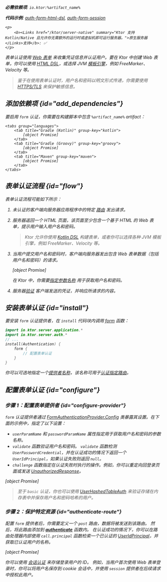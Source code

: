 [//]: # (title: Ktor 服务器中的表单认证)

<show-structure for="chapter" depth="2"/>

<var name="artifact_name" value="ktor-server-auth"/>

<tldr>
<p>
<b>必需依赖项</b>: <code>io.ktor:%artifact_name%</code>
</p>
<p>
<b>代码示例</b>:
<a href="https://github.com/ktorio/ktor-documentation/tree/%ktor_version%/codeSnippets/snippets/auth-form-html-dsl">auth-form-html-dsl</a>,
<a href="https://github.com/ktorio/ktor-documentation/tree/%ktor_version%/codeSnippets/snippets/auth-form-session">auth-form-session</a>
</p>

    <p>
        <b><Links href="/ktor/server-native" summary="Ktor 支持 Kotlin/Native 且允许你无需额外的运行时或虚拟机即可运行服务器。">原生服务器</Links>支持</b>: ✅
    </p>
    
</tldr>

表单认证使用 [Web 表单](https://developer.mozilla.org/en-US/docs/Learn/Forms) 来收集凭证信息并认证用户。要在 Ktor 中创建 Web 表单，你可以使用 [HTML DSL](server-html-dsl.md#html_response)，或选择 JVM [模板引擎](server-templating.md)，例如 FreeMarker、Velocity 等。

> 鉴于在使用表单认证时，用户名和密码以明文形式传递，你需要使用 [HTTPS/TLS](server-ssl.md) 来保护敏感信息。

## 添加依赖项 {id="add_dependencies"}
要启用 `form` 认证，你需要在构建脚本中包含 `%artifact_name%` artifact：

    <tabs group="languages">
        <tab title="Gradle (Kotlin)" group-key="kotlin">
            [object Promise]
        </tab>
        <tab title="Gradle (Groovy)" group-key="groovy">
            [object Promise]
        </tab>
        <tab title="Maven" group-key="maven">
            [object Promise]
        </tab>
    </tabs>
    

## 表单认证流程 {id="flow"}

表单认证流程可能如下所示：

1. 未认证的客户端向服务器应用程序中的特定 [路由](server-routing.md) 发出请求。
2. 服务器返回一个 HTML 页面，该页面至少包含一个基于 HTML 的 Web 表单，提示用户输入用户名和密码。 
   > Ktor 允许你使用 [Kotlin DSL](server-html-dsl.md) 构建表单，或者你可以选择各种 JVM 模板引擎，例如 FreeMarker、Velocity 等。
3. 当用户提交用户名和密码时，客户端向服务器发出包含 Web 表单数据（包括用户名和密码）的请求。
   
   [object Promise]
   
   在 Ktor 中，你需要[指定参数名称](#configure-provider) 用于获取用户名和密码。

4. 服务器[验证](#configure-provider) 客户端发送的凭证，并响应所请求的内容。

## 安装表单认证 {id="install"}
要安装 `form` 认证提供者，在 `install` 代码块内调用 [form](https://api.ktor.io/ktor-server/ktor-server-plugins/ktor-server-auth/io.ktor.server.auth/form.html) 函数：

```kotlin
import io.ktor.server.application.*
import io.ktor.server.auth.*
// ...
install(Authentication) {
    form {
        // 配置表单认证
    }
}
```

你可以可选地指定一个[提供者名称](server-auth.md#provider-name)，该名称可用于[认证指定路由](#authenticate-route)。

## 配置表单认证 {id="configure"}

### 步骤 1：配置表单提供者 {id="configure-provider"}
`form` 认证提供者通过 [FormAuthenticationProvider.Config](https://api.ktor.io/ktor-server/ktor-server-plugins/ktor-server-auth/io.ktor.server.auth/-form-authentication-provider/-config/index.html) 类暴露其设置。在下面的示例中，指定了以下设置：
* `userParamName` 和 `passwordParamName` 属性指定用于获取用户名和密码的参数名称。
* `validate` 函数验证用户名和密码。
  `validate` 函数检测 `UserPasswordCredential`，并在认证成功的情况下返回一个 `UserIdPrincipal`，如果认证失败则返回 `null`。
* `challenge` 函数指定在认证失败时执行的操作。例如，你可以重定向回登录页面或发送 [UnauthorizedResponse](https://api.ktor.io/ktor-server/ktor-server-plugins/ktor-server-auth/io.ktor.server.auth/-unauthorized-response/index.html)。

[object Promise]

> 至于 `basic` 认证，你也可以使用 [UserHashedTableAuth](server-basic-auth.md#validate-user-hash) 来验证存储在内存表中并保存用户名和密码哈希的用户。

### 步骤 2：保护特定资源 {id="authenticate-route"}

配置 `form` 提供者后，你需要定义一个 `post` 路由，数据将被发送到该路由。
然后，将此路由添加到 **[authenticate](server-auth.md#authenticate-route)** 函数内。
在认证成功的情况下，你可以在路由处理器内部使用 `call.principal` 函数检索一个已认证的 [UserIdPrincipal](https://api.ktor.io/ktor-server/ktor-server-plugins/ktor-server-auth/io.ktor.server.auth/-user-id-principal/index.html)，并获取已认证用户的名称。

[object Promise]

你可以使用 [会话认证](server-session-auth.md) 来存储登录用户的 ID。
例如，当用户首次使用 Web 表单登录时，你可以将用户名保存到 cookie 会话中，并使用 `session` 提供者在后续请求中授权此用户。